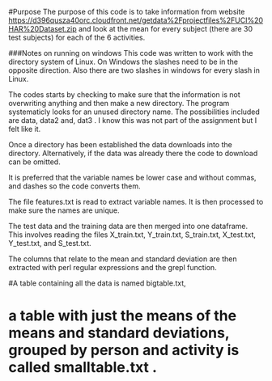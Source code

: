 
#Purpose
The purpose of this code is to take information from website https://d396qusza40orc.cloudfront.net/getdata%2Fprojectfiles%2FUCI%20HAR%20Dataset.zip
and look at the mean for every subject (there are 30 test subjects) for each of the 6 activities. 

###Notes on running on windows
This  code was written to work with the directory system of Linux. On Windows the slashes need to be in the opposite direction.
Also there are two slashes in windows for every slash in Linux. 

The codes starts by checking to make sure that the information is not overwriting anything and then make a new directory. The program systematicly looks for an unused directory name. The possibilities included are data, data2 and, dat3  . I know this was not part of the assignment but I felt like it.

Once a directory has been established the data downloads into the directory. Alternatively, if the data was already there the code to download can be omitted.

It is preferred that the variable names be lower case and without commas, and dashes so the code converts them.

The file features.txt is read to extract variable names. It is then processed to make sure the names are unique.

The test data and the training data are then merged into one dataframe. This involves reading the files  X_train.txt,  Y_train.txt,  S_train.txt,  X_test.txt, Y_test.txt, and S_test.txt.

The columns that relate to the mean and standard deviation are then extracted with perl regular expressions and the grepl function.

#A table containing all the data is named bigtable.txt,

# a table with just the means of the means and standard deviations, grouped by person and activity is called smalltable.txt .


